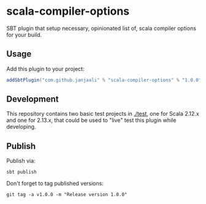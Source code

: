 # scala-compiler-options

SBT plugin that setup necessary, opinionated list of, scala compiler options for your build.

## Usage

Add this plugin to your project:

```sbt
addSbtPlugin("com.github.janjaali" % "scala-compiler-options" % "1.0.0")
```

## Development

This repository contains two basic test projects in [./test](./test), one for Scala 2.12.x and one for 2.13.x, that could be used to "live" test this plugin while developing.

## Publish

Publish via:

```shell
sbt publish
```

Don't forget to tag published versions:

```shell
git tag -a v1.0.0 -m "Release version 1.0.0"
```
